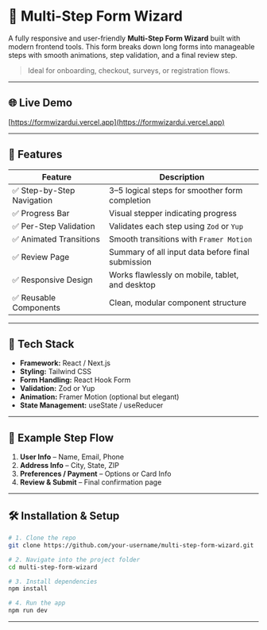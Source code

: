 # 🧩 Multi-Step Form Wizard

A fully responsive and user-friendly **Multi-Step Form Wizard** built with modern frontend tools. This form breaks down long forms into manageable steps with smooth animations, step validation, and a final review step.

> Ideal for onboarding, checkout, surveys, or registration flows.

---
## 🌐 Live Demo
[https://formwizardui.vercel.app](https://formwizardui.vercel.app)

---

## 🚀 Features

| Feature | Description |
|--------|-------------|
| ✅ Step-by-Step Navigation | 3–5 logical steps for smoother form completion |
| ✅ Progress Bar | Visual stepper indicating progress |
| ✅ Per-Step Validation | Validates each step using `Zod` or `Yup` |
| ✅ Animated Transitions | Smooth transitions with `Framer Motion` |
| ✅ Review Page | Summary of all input data before final submission |
| ✅ Responsive Design | Works flawlessly on mobile, tablet, and desktop |
| ✅ Reusable Components | Clean, modular component structure |

---

## 🧱 Tech Stack

- **Framework:** React / Next.js
- **Styling:** Tailwind CSS
- **Form Handling:** React Hook Form
- **Validation:** Zod or Yup
- **Animation:** Framer Motion (optional but elegant)
- **State Management:** useState / useReducer

---

## 📑 Example Step Flow

1. **User Info** – Name, Email, Phone  
2. **Address Info** – City, State, ZIP  
3. **Preferences / Payment** – Options or Card Info  
4. **Review & Submit** – Final confirmation page

---

## 🛠️ Installation & Setup

```bash
# 1. Clone the repo
git clone https://github.com/your-username/multi-step-form-wizard.git

# 2. Navigate into the project folder
cd multi-step-form-wizard

# 3. Install dependencies
npm install

# 4. Run the app
npm run dev
```
---

